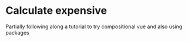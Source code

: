 # Calculate expensive

Partially following along a tutorial to try compositional vue and also using packages

